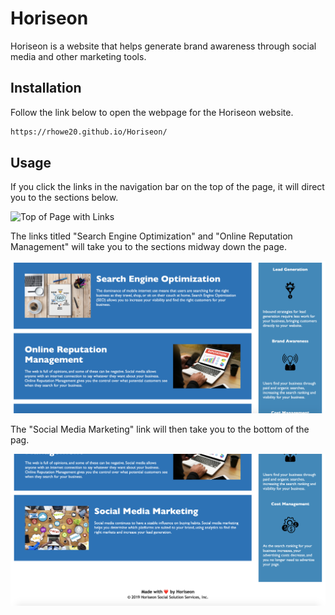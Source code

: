 # Horiseon

Horiseon is a website that helps generate brand awareness through social media and other marketing tools. 

## Installation

Follow the link below to open the webpage for the Horiseon website.

```bash
https://rhowe20.github.io/Horiseon/
```

## Usage 

If you click the links in the navigation bar on the top of the page, it will direct you to the sections below.


![Top of Page with Links](https://github.com/rhowe20/Horiseon/blob/main/images/top-page.png)

The links titled "Search Engine Optimization" and "Online Reputation Management" will take you to the sections midway down the page.

![Links to Search Engine Optimization and Online Reputation Management](https://github.com/rhowe20/Horiseon/blob/main/images/mid-section.png) 

The "Social Media Marketing" link will then take you to the bottom of the pag.

![Link to Social Media Marketing](https://github.com/rhowe20/Horiseon/blob/main/images/bottom-of-page.png)

